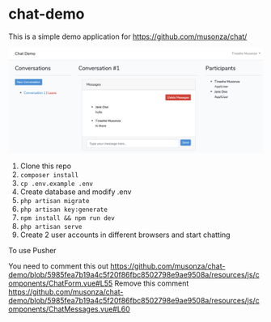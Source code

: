 # chat-demo

This is a simple demo application for https://github.com/musonza/chat/

<p align="left"><img src="chat-screen1.png" alt="chat" width=""></p>

1. Clone this repo
2. `composer install`
3. `cp .env.example .env`
4. Create database and modify .env
5. `php artisan migrate`
6. `php artisan key:generate`
7. `npm install && npm run dev`
8. `php artisan serve`
9. Create 2 user accounts in different browsers and start chatting

To use Pusher

You need to comment this out https://github.com/musonza/chat-demo/blob/5985fea7b19a4c5f20f86fbc8502798e9ae9508a/resources/js/components/ChatForm.vue#L55
Remove this comment
https://github.com/musonza/chat-demo/blob/5985fea7b19a4c5f20f86fbc8502798e9ae9508a/resources/js/components/ChatMessages.vue#L60
